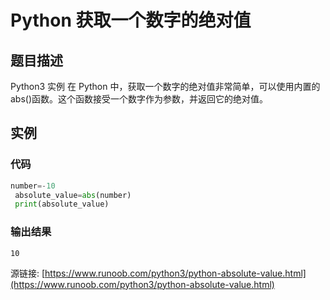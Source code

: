 # Python 获取一个数字的绝对值

## 题目描述
Python3 实例
在 Python 中，获取一个数字的绝对值非常简单，可以使用内置的abs()函数。这个函数接受一个数字作为参数，并返回它的绝对值。

## 实例
### 代码
```python
number=-10
 absolute_value=abs(number)
 print(absolute_value)
```
### 输出结果
```
10
```
源链接: [https://www.runoob.com/python3/python-absolute-value.html](https://www.runoob.com/python3/python-absolute-value.html)